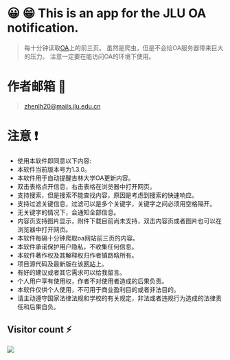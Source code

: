 
# 😀 😁 This is an app for the JLU OA notification.

>每十分钟读取[OA](https://oa.jlu.edu.cn/defaultroot/login.jsp?access=oa)上的前三页。
>虽然是爬虫，但是不会给OA服务器带来巨大的压力。
>注意一定要在能访问OA的环境下使用。


# 作者邮箱 📧
>zhenlh20@mails.jlu.edu.cn


# 注意 ❗

* 使用本软件即同意以下内容:
* 本软件当前版本号为1.3.0。
* 本软件用于自动提醒吉林大学OA更新内容。
* 双击表格点开信息，右击表格在浏览器中打开网页。
* 支持搜索，但是搜索不能查找内容，原因是考虑到搜索的快速响应。
* 支持过滤关键信息，过滤可以是多个关键字，关键字之间必须用空格隔开。
* 无关键字的情况下，会通知全部信息。
* 内容页支持图片显示，附件下载目前尚未支持，双击内容页或者图片也可以在浏览器中打开网页。
* 本软件每隔十分钟爬取oa网站前三页的内容。
* 本软件承诺保护用户隐私，不收集任何信息。
* 本软件著作权及其解释权归作者镇路晗所有。
* 项目源代码及最新版在该[网站](https://github.com/luhanzhen/OA_Notifier)上。
* 有好的建议或者其它需求可以给我留言。
* 个人用户享有使用权，作者不对使用者造成的后果负责。
* 本软件仅供个人使用，不可用于商业盈利目的或者非法目的。
* 请主动遵守国家法律法规和学校的有关规定，非法或者违规行为造成的法律责任和后果自负。




## Visitor count ⚡

![](https://profile-counter.glitch.me/luhanzhen-OA_Notifier/count.svg)